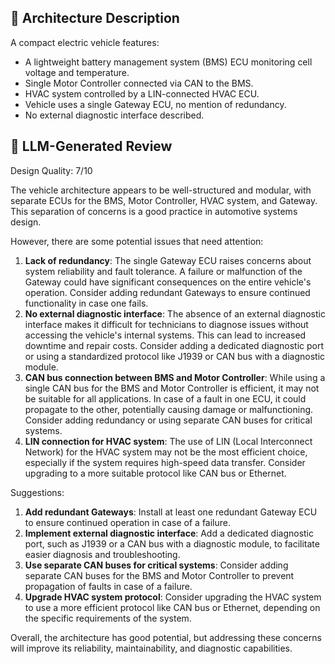 📄 **Architecture Description**
------------------------------
A compact electric vehicle features:
- A lightweight battery management system (BMS) ECU monitoring cell voltage and temperature.
- Single Motor Controller connected via CAN to the BMS.
- HVAC system controlled by a LIN-connected HVAC ECU.
- Vehicle uses a single Gateway ECU, no mention of redundancy.
- No external diagnostic interface described.

🧠 **LLM-Generated Review**
------------------------------
Design Quality: 7/10

The vehicle architecture appears to be well-structured and modular, with separate ECUs for the BMS, Motor Controller, HVAC system, and Gateway. This separation of concerns is a good practice in automotive systems design.

However, there are some potential issues that need attention:

1. **Lack of redundancy**: The single Gateway ECU raises concerns about system reliability and fault tolerance. A failure or malfunction of the Gateway could have significant consequences on the entire vehicle's operation. Consider adding redundant Gateways to ensure continued functionality in case one fails.
2. **No external diagnostic interface**: The absence of an external diagnostic interface makes it difficult for technicians to diagnose issues without accessing the vehicle's internal systems. This can lead to increased downtime and repair costs. Consider adding a dedicated diagnostic port or using a standardized protocol like J1939 or CAN bus with a diagnostic module.
3. **CAN bus connection between BMS and Motor Controller**: While using a single CAN bus for the BMS and Motor Controller is efficient, it may not be suitable for all applications. In case of a fault in one ECU, it could propagate to the other, potentially causing damage or malfunctioning. Consider adding redundancy or using separate CAN buses for critical systems.
4. **LIN connection for HVAC system**: The use of LIN (Local Interconnect Network) for the HVAC system may not be the most efficient choice, especially if the system requires high-speed data transfer. Consider upgrading to a more suitable protocol like CAN bus or Ethernet.

Suggestions:

1. **Add redundant Gateways**: Install at least one redundant Gateway ECU to ensure continued operation in case of a failure.
2. **Implement external diagnostic interface**: Add a dedicated diagnostic port, such as J1939 or a CAN bus with a diagnostic module, to facilitate easier diagnosis and troubleshooting.
3. **Use separate CAN buses for critical systems**: Consider adding separate CAN buses for the BMS and Motor Controller to prevent propagation of faults in case of a failure.
4. **Upgrade HVAC system protocol**: Consider upgrading the HVAC system to use a more efficient protocol like CAN bus or Ethernet, depending on the specific requirements of the system.

Overall, the architecture has good potential, but addressing these concerns will improve its reliability, maintainability, and diagnostic capabilities.
